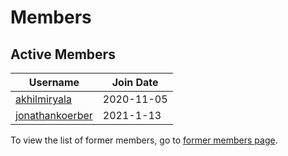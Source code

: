 # Members

## Active Members

|**Username**|**Join Date**|
|------------|-------------|
|[akhilmiryala](./profiles/akhilmiryala.md)|2020-11-05|
|[jonathankoerber](./profiles/JonathanKoerber.md)|2021-1-13|
To view the list of former members, go to [former members page](former-team.md).
